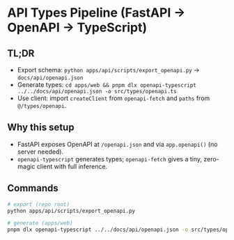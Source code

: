 # API Types Pipeline (FastAPI → OpenAPI → TypeScript)

## TL;DR
- Export schema: `python apps/api/scripts/export_openapi.py` → `docs/api/openapi.json`
- Generate types: `cd apps/web && pnpm dlx openapi-typescript ../../docs/api/openapi.json -o src/types/openapi.ts`
- Use client: import `createClient` from `openapi-fetch` and `paths` from `@/types/openapi`.

## Why this setup
- FastAPI exposes OpenAPI at `/openapi.json` and via `app.openapi()` (no server needed).
- `openapi-typescript` generates types; `openapi-fetch` gives a tiny, zero-magic client with full inference.

## Commands
```bash
# export (repo root)
python apps/api/scripts/export_openapi.py

# generate (apps/web)
pnpm dlx openapi-typescript ../../docs/api/openapi.json -o src/types/openapi.ts
```
